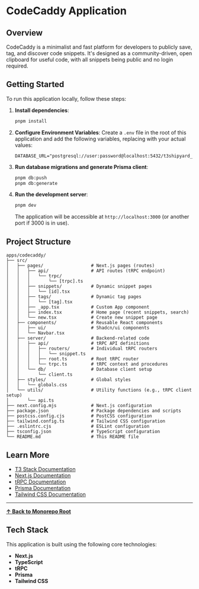 # CodeCaddy Application

## Overview

CodeCaddy is a minimalist and fast platform for developers to publicly save, tag, and discover code snippets. It's designed as a community-driven, open clipboard for useful code, with all snippets being public and no login required.

## Getting Started

To run this application locally, follow these steps:

1.  **Install dependencies**:

    ```bash
    pnpm install
    ```

2.  **Configure Environment Variables**: Create a `.env` file in the root of this application and add the following variables, replacing with your actual values:

    ```
    DATABASE_URL="postgresql://user:password@localhost:5432/t3shipyard_codecaddy"
    ```

3.  **Run database migrations and generate Prisma client**:

    ```bash
    pnpm db:push
    pnpm db:generate
    ```

4.  **Run the development server**:

    ```bash
    pnpm dev
    ```

    The application will be accessible at `http://localhost:3000` (or another port if 3000 is in use).

## Project Structure

```
apps/codecaddy/
├── src/
│   ├── pages/                  # Next.js pages (routes)
│   │   ├── api/                # API routes (tRPC endpoint)
│   │   │   └── trpc/
│   │   │       └── [trpc].ts
│   │   ├── snippets/           # Dynamic snippet pages
│   │   │   └── [id].tsx
│   │   ├── tags/               # Dynamic tag pages
│   │   │   └── [tag].tsx
│   │   ├── _app.tsx            # Custom App component
│   │   ├── index.tsx           # Home page (recent snippets, search)
│   │   └── new.tsx             # Create new snippet page
│   ├── components/             # Reusable React components
│   │   ├── ui/                 # Shadcn/ui components
│   │   └── Navbar.tsx
│   ├── server/                 # Backend-related code
│   │   ├── api/                # tRPC API definitions
│   │   │   ├── routers/        # Individual tRPC routers
│   │   │   │   └── snippet.ts
│   │   │   ├── root.ts         # Root tRPC router
│   │   │   └── trpc.ts         # tRPC context and procedures
│   │   └── db/                 # Database client setup
│   │       └── client.ts
│   ├── styles/                 # Global styles
│   │   └── globals.css
│   └── utils/                  # Utility functions (e.g., tRPC client setup)
│       └── api.ts
├── next.config.mjs             # Next.js configuration
├── package.json                # Package dependencies and scripts
├── postcss.config.cjs          # PostCSS configuration
├── tailwind.config.ts          # Tailwind CSS configuration
├── .eslintrc.cjs               # ESLint configuration
├── tsconfig.json               # TypeScript configuration
└── README.md                   # This README file
```

## Learn More

- [T3 Stack Documentation](https://create.t3.gg/)
- [Next.js Documentation](https://nextjs.org/docs)
- [tRPC Documentation](https://trpc.io/docs)
- [Prisma Documentation](https://www.prisma.io/docs)
- [Tailwind CSS Documentation](https://tailwindcss.com/docs)

---

**[&#8593; Back to Monorepo Root](https://github.com/dunamismax/t3-shipyard?tab=readme-ov-file#projects-overview)**

## Tech Stack

This application is built using the following core technologies:

-   **Next.js**
-   **TypeScript**
-   **tRPC**
-   **Prisma**
-   **Tailwind CSS**
